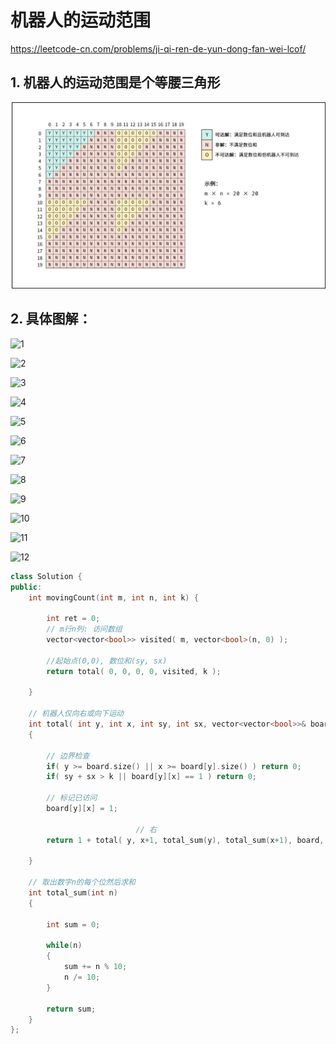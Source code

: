 # 机器人的运动范围

https://leetcode-cn.com/problems/ji-qi-ren-de-yun-dong-fan-wei-lcof/

## 1. 机器人的运动范围是个等腰三角形

![0](https://github.com/zhangm365/Code-Interview2-Optimization/blob/main/DFS%2BBACKTRACK/figure/0.png)

## 2. 具体图解：

![1](E:\编程练习\Code-Interview2-Optimization\DFS+BACKTRACK\figure\1.png)

![2](E:\编程练习\Code-Interview2-Optimization\DFS+BACKTRACK\figure\2.png)

![3](E:\编程练习\Code-Interview2-Optimization\DFS+BACKTRACK\figure\3.png)

![4](E:\编程练习\Code-Interview2-Optimization\DFS+BACKTRACK\figure\4.png)

![5](E:\编程练习\Code-Interview2-Optimization\DFS+BACKTRACK\figure\5.png)

![6](E:\编程练习\Code-Interview2-Optimization\DFS+BACKTRACK\figure\6.png)

![7](E:\编程练习\Code-Interview2-Optimization\DFS+BACKTRACK\figure\7.png)

![8](E:\编程练习\Code-Interview2-Optimization\DFS+BACKTRACK\figure\8.png)

![9](E:\编程练习\Code-Interview2-Optimization\DFS+BACKTRACK\figure\9.png)

![10](E:\编程练习\Code-Interview2-Optimization\DFS+BACKTRACK\figure\10.png)

![11](E:\编程练习\Code-Interview2-Optimization\DFS+BACKTRACK\figure\11.png)

![12](E:\编程练习\Code-Interview2-Optimization\DFS+BACKTRACK\figure\12.png)

```c++
class Solution {
public:
    int movingCount(int m, int n, int k) {
        
        int ret = 0;
        // m行n列: 访问数组
        vector<vector<bool>> visited( m, vector<bool>(n, 0) );

        //起始点(0,0), 数位和(sy, sx)
        return total( 0, 0, 0, 0, visited, k );

    }

    // 机器人仅向右或向下运动
    int total( int y, int x, int sy, int sx, vector<vector<bool>>& board, int k )
    {
        
        // 边界检查
        if( y >= board.size() || x >= board[y].size() ) return 0;
        if( sy + sx > k || board[y][x] == 1 ) return 0;
		
        // 标记已访问
        board[y][x] = 1;

                    		// 右                                   				// 下
        return 1 + total( y, x+1, total_sum(y), total_sum(x+1), board, k ) + total( y+1, x, total_sum(y+1), total_sum(x), board, k );

    }

    // 取出数字n的每个位然后求和
    int total_sum(int n)
    {

        int sum = 0;

        while(n)
        {
            sum += n % 10;
            n /= 10;
        }

        return sum;
    }
};
```

